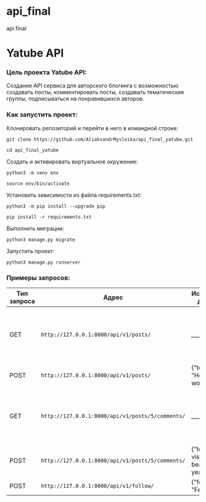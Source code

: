 # api_final
api final
# Yatube API
### Цель проекта Yatube API:
Создание API сервиса для авторского блогинга с возможностью создавать посты, комментировать посты, создавать тематические группы, подписываться на понравившихся авторов.


### Как запустить проект:
Клонировать репозиторий и перейти в него в командной строке:

```
git clone https://github.com/AliaksandrMysleika/api_final_yatube.git
```
```
cd api_final_yatube
```
Cоздать и активировать виртуальное окружение:

```
python3 -m venv env
```
```
source env/bin/activate
```
Установить зависимости из файла requirements.txt:

```
python3 -m pip install --upgrade pip
```
```
pip install -r requirements.txt
```
Выполнить миграции:

```
python3 manage.py migrate
```
Запустить проект:

```
python3 manage.py runserver
```

### Примеры запросов:
Тип запроса|Адрес|Исходящие данные|Ответ
-----------|-----|----------------|-----
GET|```http://127.0.0.1:8000/api/v1/posts/```|*________*|[{"id":1,"author":"Fedor","text":"Hi all! Who is from Russia?","pub_date":"2021-07-23T16:18:28.221740Z","image":null,"group":null},{"id":2,"author":"Aliaksandr","text":"Hello world! Who gonna visit Europe this summer?","pub_date":"2021-07-23T16:19:43.542882Z","image":null,"group":null},]
POST|```http://127.0.0.1:8000/api/v1/posts/```|{"text": "Hello world!"}|{"id":21,"author":"Fedor","text":"Hello world!","pub_date":"2021-07-24T21:42:23.363226Z","image":null,"group":null}
GET|```http://127.0.0.1:8000/api/v1/posts/5/comments/```|*________*|[{"id":1,"author":"Aliaksandr","text":"Yo, man, awesome place! Is it Sabaudia beach on last photo?","created":"2021-07-23T16:29:25.038881Z","post":5},{"id":2,"author":"Fedor","text":"Yes, you're right!)","created":"2021-07-23T16:57:35.219288Z","post":5}]
POST|```http://127.0.0.1:8000/api/v1/posts/5/comments/```|{"text": "I'll visit this beach next year!"}|{"id":3,"author":"John","text":"I'll visit this beach next year!","created":"2021-07-24T21:56:03.166573Z","post":5}
POST|```http://127.0.0.1:8000/api/v1/follow/```|{"following": "Fedor"}|[{"id":4,"user":"John","following":"Fedor"}]